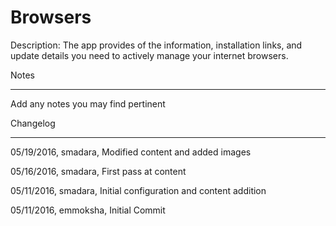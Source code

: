 Browsers
===========

Description: The app provides of the information, installation links, and update details you need to actively manage your internet browsers.


Notes

----

Add any notes you may find pertinent
 


Changelog

----
05/19/2016, smadara, Modified content and added images

05/16/2016, smadara, First pass at content

05/11/2016, smadara, Initial configuration and content addition

05/11/2016, emmoksha, Initial Commit